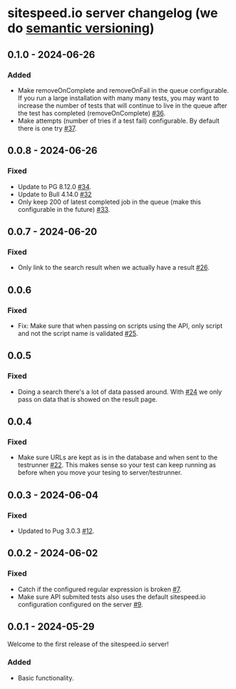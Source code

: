 
# sitespeed.io server changelog (we do [semantic versioning](https://semver.org))

## 0.1.0 - 2024-06-26
### Added
* Make removeOnComplete and removeOnFail in the queue configurable. If  you run a large installation with many many tests, you may want to increase the number of tests that will continue to live in the queue after the test has completed (removeOnComplete) [#36](https://github.com/sitespeedio/onlinetest/pull/36).
* Make attempts (number of tries if a test fail) configurable. By default there is one try [#37](https://github.com/sitespeedio/onlinetest/pull/37).

## 0.0.8 - 2024-06-26
### Fixed
* Update to PG 8.12.0 [#34](https://github.com/sitespeedio/onlinetest/pull/34).
* Update to Bull 4.14.0 [#32](https://github.com/sitespeedio/onlinetest/pull/32)
* Only keep 200 of latest completed job in the queue (make this configurable in the future) [#33](https://github.com/sitespeedio/onlinetest/pull/33).

## 0.0.7 - 2024-06-20
### Fixed
* Only link to the search result when we actually have a result [#26](https://github.com/sitespeedio/onlinetest/pull/26).

## 0.0.6
### Fixed
* Fix: Make sure that when passing on scripts using the API, only script and not the script name is validated [#25](https://github.com/sitespeedio/onlinetest/pull/25).

## 0.0.5
### Fixed
* Doing a search there's a lot of data passed around. With [#24](https://github.com/sitespeedio/onlinetest/pull/24) we only pass on data that is showed on the result page.

## 0.0.4
### Fixed
* Make sure URLs are kept as is in the database and when sent to the testrunner [#22](https://github.com/sitespeedio/onlinetest/pull/22). This makes sense so your test can keep running as before when you move your tesing to server/testrunner.

## 0.0.3 -  2024-06-04
### Fixed
* Updated to Pug 3.0.3 [#12](https://github.com/sitespeedio/onlinetest/pull/12).

## 0.0.2 -  2024-06-02
### Fixed
* Catch if the configured regular expression is broken [#7](https://github.com/sitespeedio/onlinetest/pull/7).
* Make sure API submited tests also uses the default sitespeed.io configuration configured on the server [#9](https://github.com/sitespeedio/onlinetest/pull/9).

## 0.0.1 - 2024-05-29

Welcome to the first release of the sitespeed.io server!

### Added
* Basic functionality.